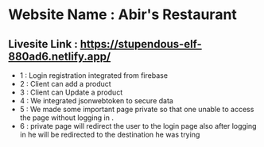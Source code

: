 # Website Name : Abir's Restaurant

## Livesite Link : https://stupendous-elf-880ad6.netlify.app/

- 1 : Login registration integrated from firebase
- 2 : Client can add a product
- 3 : Client can Update a product
- 4 : We integrated jsonwebtoken to secure data
- 5 : We made some important page private so that one unable to access the page without logging in .
- 6 : private page will redirect the user to the login page also after logging in he will be redirected to the destination he was trying 

